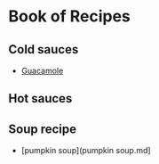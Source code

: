 # Book of Recipes

## Cold sauces
* [Guacamole](guacamole.md)

## Hot sauces

## Soup recipe
* [pumpkin soup](pumpkin soup.md]
